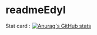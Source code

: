 # readmeEdyl

Stat card : 
[![Anurag's GitHub stats](https://github-readme-stats.vercel.app/api?username=Edylmorgul)](https://github.com/anuraghazra/github-readme-stats)



